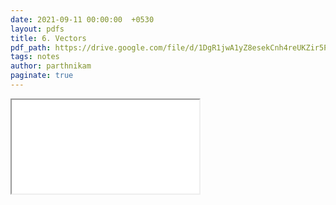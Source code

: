 ```yaml
---
date: 2021-09-11 00:00:00  +0530
layout: pdfs
title: 6. Vectors
pdf_path: https://drive.google.com/file/d/1DgR1jwA1yZ8esekCnh4reUKZir5PDcnQ/preview?usp=sharing
tags: notes
author: parthnikam
paginate: true
---
```


<iframe class="embed-pdf" src="{{ page.pdf_path }}#toolbar=0" seamless="seamless" scrolling="no" style="overflow:hidden"></iframe>
